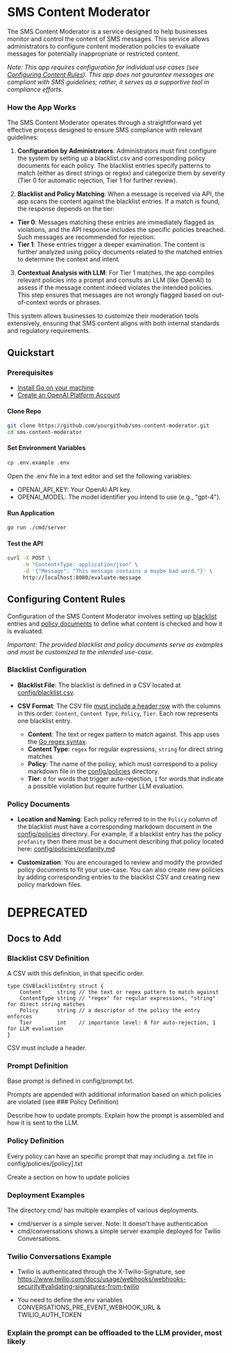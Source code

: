 # SMS Content Moderator

The SMS Content Moderator is a service designed to help businesses monitor and control the content of SMS messages. This service allows administrators to configure content moderation policies to evaluate messages for potentially inappropriate or restricted content.

_Note: This app requires configuration for individual use cases (see [Configuring Content Rules](#configuring-content-rules)). This app does not gaurantee messages are compliant with SMS guidelines; rather, it serves as a supportive tool in compliance efforts._

### How the App Works

The SMS Content Moderator operates through a straightforward yet effective process designed to ensure SMS compliance with relevant guidelines:

1. **Configuration by Administrators**: Administrators must first configure the system by setting up a blacklist.csv and corresponding policy documents for each policy. The blacklist entries specify patterns to match (either as direct strings or regex) and categorize them by severity (Tier 0 for automatic rejection, Tier 1 for further review).

2. **Blacklist and Policy Matching**: When a message is received via API, the app scans the content against the blacklist entries. If a match is found, the response depends on the tier:

- **Tier 0**: Messages matching these entries are immediately flagged as violations, and the API response includes the specific policies breached. Such messages are recommended for rejection.
- **Tier 1**: These entries trigger a deeper examination. The content is further analyzed using policy documents related to the matched entries to determine the context and intent.

3. **Contextual Analysis with LLM**: For Tier 1 matches, the app compiles relevant policies into a prompt and consults an LLM (like OpenAI) to assess if the message content indeed violates the intended policies. This step ensures that messages are not wrongly flagged based on out-of-context words or phrases.

This system allows businesses to customize their moderation tools extensively, ensuring that SMS content aligns with both internal standards and regulatory requirements.

## Quickstart

### Prerequisites

- [Install Go on your machine](https://go.dev/doc/install)
- [Create an OpenAI Platform Account](https://platform.openai.com/signup)

#### Clone Repo

```bash
git clone https://github.com/yourgithub/sms-content-moderator.git
cd sms-content-moderator
```

#### Set Environment Variables

```bash
cp .env.example .env
```

Open the .env file in a text editor and set the following variables:

- OPENAI_API_KEY: Your OpenAI API key.
- OPENAI_MODEL: The model identifier you intend to use (e.g., "gpt-4").

#### Run Application

```bash
go run ./cmd/server
```

#### Test the API

```bash
curl -X POST \
     -H "Content+Type: application/json" \
     -d '{"Message": "This message contains a maybe bad word."}' \
     http://localhost:8080/evaluate-message
```

## Configuring Content Rules

Configuration of the SMS Content Moderator involves setting up [blacklist](config/blacklist.csv) entries and [policy documents](config/policies/) to define what content is checked and how it is evaluated.

_Important: The provided blacklist and policy documents serve as examples and must be customized to the intended use-case._

### Blacklist Configuration

- **Blacklist File**: The blacklist is defined in a CSV located at [config/blacklist.csv](config/blacklist.csv).
- **CSV Format**: The CSV file <u>must include a header row</u> with the columns in this order: `Content`, `Content Type`, `Policy`, `Tier`. Each row represents one blacklist entry.

  - **Content**: The text or regex pattern to match against. This app uses the [Go regex syntax](https://pkg.go.dev/regexp/syntax).
  - **Content Type**: `regex` for regular expressions, `string` for direct string matches
  - **Policy**: The name of the policy, which must correspond to a policy markdown file in the [config/policies](config/policies) directory.
  - **Tier**: `0` for words that trigger auto-rejection, `1` for words that indicate a possible violation but require further LLM evaluation.

### Policy Documents

- **Location and Naming**: Each policy referred to in the `Policy` column of the blacklist must have a corresponding markdown document in the [config/policies](config/policies) directory. For example, if a blacklist entry has the policy `profanity` then there must be a document describing that policy located here: [config/policies/profanity.md](config/policies/profanity.md)

- **Customization**: You are encouraged to review and modify the provided policy documents to fit your use-case. You can also create new policies by adding corresponding entries to the blacklist CSV and creating new policy markdown files.

# DEPRECATED

## Docs to Add

### Blacklist CSV Definition

A CSV with this definition, in that specific order.

```golang
type CSVBlacklistEntry struct {
	Content     string // the text or regex pattern to match against
	ContentType string // "regex" for regular expressions, "string" for direct string matches
	Policy      string // a descriptor of the policy the entry enforces
	Tier        int    // importance level: 0 for auto-rejection, 1 for LLM evaluation
}
```

CSV must include a header.

### Prompt Definition

Base prompt is defined in config/prompt.txt.

Prompts are appended with additional information based on which policies are violated (see ### Policy Definition)

Describe how to update prompts. Explain how the prompt is assembled and how it is sent to the LLM.

### Policy Definition

Every policy can have an specific prompt that may including a .txt file in config/policies/[policy].txt

Create a section on how to update policies

### Deployment Examples

The directory cmd/ has multiple examples of various deployments.

- cmd/server is a simple server. Note: It doesn't have authentication
- cmd/conversations shows a simple server example deployed for Twilio Conversations.

### Twilio Conversations Example

- Twilio is authenticated through the X-Twilio-Signature, see https://www.twilio.com/docs/usage/webhooks/webhooks-security#validating-signatures-from-twilio

- You need to define the env variables CONVERSATIONS_PRE_EVENT_WEBHOOK_URL & TWILIO_AUTH_TOKEN

### Explain the prompt can be offloaded to the LLM provider, most likely
